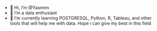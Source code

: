 - 👋 Hi, I’m @Yasmnn
- 👀 I’m a data enthusiast
- 🌱 I’m currently learning POSTGRESQL, Python, R, Tableau, and other tools that will help me with data. Hope i can give my best in this field

<!---
Yasmnn/Yasmnn is a ✨ special ✨ repository because its `README.md` (this file) appears on your GitHub profile.
You can click the Preview link to take a look at your changes.
--->
